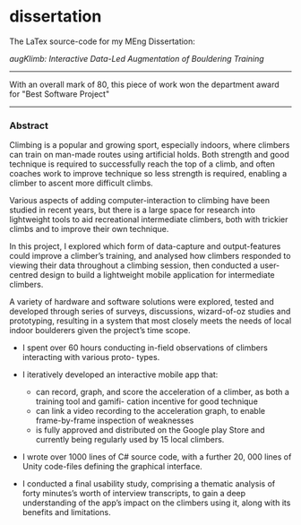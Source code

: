 # dissertation
The LaTex source-code for my MEng Dissertation:

*augKlimb: Interactive Data-Led Augmentation of Bouldering Training*


---

With an overall mark of 80,
this piece of work won the department award for "Best Software Project"

---

### Abstract

Climbing is a popular and growing sport, especially indoors, where climbers can train on man-made
routes using artificial holds. Both strength and good technique is required to successfully reach the top
of a climb, and often coaches work to improve technique so less strength is required, enabling a climber
to ascent more difficult climbs.

Various aspects of adding computer-interaction to climbing have been
studied in recent years, but there is a large space for research into lightweight tools to aid recreational
intermediate climbers, both with trickier climbs and to improve their own technique.

In this project, I explored which form of data-capture and output-features could improve a climber’s
training, and analysed how climbers responded to viewing their data throughout a climbing session, then
conducted a user-centred design to build a lightweight mobile application for intermediate climbers.

A variety of hardware and software solutions were explored, tested and developed through series of
surveys, discussions, wizard-of-oz studies and prototyping, resulting in a system that most closely meets
the needs of local indoor boulderers given the project’s time scope.

* I spent over 60 hours conducting in-field observations of climbers interacting with various proto-
types.

* I iteratively developed an interactive mobile app that:
  * can record, graph, and score the acceleration of a climber, as both a training tool and gamifi-
cation incentive for good technique
  * can link a video recording to the acceleration graph, to enable frame-by-frame inspection of
weaknesses
  * is fully approved and distributed on the Google play Store and currently being regularly used
by 15 local climbers.


* I wrote over 1000 lines of C# source code, with a further 20, 000 lines of Unity code-files defining
the graphical interface.

* I conducted a final usability study, comprising a thematic analysis of forty minutes’s worth of
interview transcripts, to gain a deep understanding of the app’s impact on the climbers using it,
along with its benefits and limitations.



